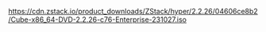 https://cdn.zstack.io/product_downloads/ZStack/hyper/2.2.26/04606ce8b2/Cube-x86_64-DVD-2.2.26-c76-Enterprise-231027.iso
